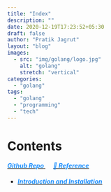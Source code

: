 ```yaml
---
title: "Index"
description: ""
date: 2020-12-19T17:23:52+05:30
draft: false
author: "Pratik Jagrut"
layout: "blog"
images:
  - src: "img/golang/logo.jpg"
    alt: "golang"
    stretch: "vertical"
categories:
  - "golang"
tags:
  - "golang"
  - "programming"
  - "tech"
---
```


# Contents
<a href="https://github.com/pratikjagrut/go-tutorial" target="_blank">
  <b style="color:DodgerBlue" class="fab fa-github">
    <i>Github Repo</i>
  </b>
</a>  &emsp;

<a href="https://github.com/pratikjagrut/go-tutorial/blob/master/REFERENCE.md" target="_blank">
  <b style="color:DodgerBlue">
    <i>&#128279; Reference</i>
  </b>
</a>

* <a href="/blog/golang/introduction">
      <h5 style="color:DodgerBlue;" class="fab">Introduction and Installation</h5>
  </a> &emsp;